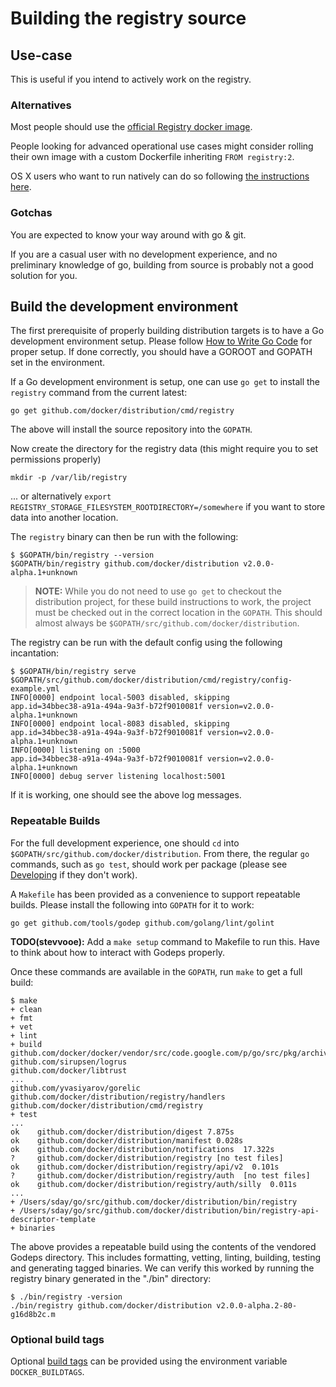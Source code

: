 
# Building the registry source

## Use-case

This is useful if you intend to actively work on the registry.

### Alternatives

Most people should use the [official Registry docker image](https://hub.docker.com/r/library/registry/).

People looking for advanced operational use cases might consider rolling their own image with a custom Dockerfile inheriting `FROM registry:2`.

OS X users who want to run natively can do so following [the instructions here](osx-setup-guide.md).

### Gotchas

You are expected to know your way around with go & git.

If you are a casual user with no development experience, and no preliminary knowledge of go, building from source is probably not a good solution for you.

## Build the development environment

The first prerequisite of properly building distribution targets is to have a Go
development environment setup. Please follow [How to Write Go Code](https://golang.org/doc/code.html)
for proper setup. If done correctly, you should have a GOROOT and GOPATH set in the
environment.

If a Go development environment is setup, one can use `go get` to install the
`registry` command from the current latest:

    go get github.com/docker/distribution/cmd/registry

The above will install the source repository into the `GOPATH`.

Now create the directory for the registry data (this might require you to set permissions properly)

    mkdir -p /var/lib/registry

... or alternatively `export REGISTRY_STORAGE_FILESYSTEM_ROOTDIRECTORY=/somewhere` if you want to store data into another location.

The `registry`
binary can then be run with the following:

    $ $GOPATH/bin/registry --version
    $GOPATH/bin/registry github.com/docker/distribution v2.0.0-alpha.1+unknown

> __NOTE:__ While you do not need to use `go get` to checkout the distribution
> project, for these build instructions to work, the project must be checked
> out in the correct location in the `GOPATH`. This should almost always be
> `$GOPATH/src/github.com/docker/distribution`.

The registry can be run with the default config using the following
incantation:

    $ $GOPATH/bin/registry serve $GOPATH/src/github.com/docker/distribution/cmd/registry/config-example.yml
    INFO[0000] endpoint local-5003 disabled, skipping        app.id=34bbec38-a91a-494a-9a3f-b72f9010081f version=v2.0.0-alpha.1+unknown
    INFO[0000] endpoint local-8083 disabled, skipping        app.id=34bbec38-a91a-494a-9a3f-b72f9010081f version=v2.0.0-alpha.1+unknown
    INFO[0000] listening on :5000                            app.id=34bbec38-a91a-494a-9a3f-b72f9010081f version=v2.0.0-alpha.1+unknown
    INFO[0000] debug server listening localhost:5001

If it is working, one should see the above log messages.

### Repeatable Builds

For the full development experience, one should `cd` into
`$GOPATH/src/github.com/docker/distribution`. From there, the regular `go`
commands, such as `go test`, should work per package (please see
[Developing](#developing) if they don't work).

A `Makefile` has been provided as a convenience to support repeatable builds.
Please install the following into `GOPATH` for it to work:

    go get github.com/tools/godep github.com/golang/lint/golint

**TODO(stevvooe):** Add a `make setup` command to Makefile to run this. Have to think about how to interact with Godeps properly.

Once these commands are available in the `GOPATH`, run `make` to get a full
build:

    $ make
    + clean
    + fmt
    + vet
    + lint
    + build
    github.com/docker/docker/vendor/src/code.google.com/p/go/src/pkg/archive/tar
    github.com/sirupsen/logrus
    github.com/docker/libtrust
    ...
    github.com/yvasiyarov/gorelic
    github.com/docker/distribution/registry/handlers
    github.com/docker/distribution/cmd/registry
    + test
    ...
    ok    github.com/docker/distribution/digest 7.875s
    ok    github.com/docker/distribution/manifest 0.028s
    ok    github.com/docker/distribution/notifications  17.322s
    ?     github.com/docker/distribution/registry [no test files]
    ok    github.com/docker/distribution/registry/api/v2  0.101s
    ?     github.com/docker/distribution/registry/auth  [no test files]
    ok    github.com/docker/distribution/registry/auth/silly  0.011s
    ...
    + /Users/sday/go/src/github.com/docker/distribution/bin/registry
    + /Users/sday/go/src/github.com/docker/distribution/bin/registry-api-descriptor-template
    + binaries

The above provides a repeatable build using the contents of the vendored
Godeps directory. This includes formatting, vetting, linting, building,
testing and generating tagged binaries. We can verify this worked by running
the registry binary generated in the "./bin" directory:

    $ ./bin/registry -version
    ./bin/registry github.com/docker/distribution v2.0.0-alpha.2-80-g16d8b2c.m

### Optional build tags

Optional [build tags](http://golang.org/pkg/go/build/) can be provided using
the environment variable `DOCKER_BUILDTAGS`.
